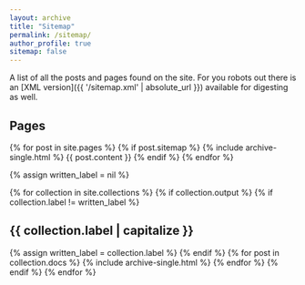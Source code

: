 ```yaml
---
layout: archive
title: "Sitemap"
permalink: /sitemap/
author_profile: true
sitemap: false
---
```


A list of all the posts and pages found on the site. For you robots out there is an [XML version]({{ '/sitemap.xml' | absolute_url }}) available for digesting as well.

<h2>Pages</h2>
{% for post in site.pages %}
{% if post.sitemap %}
{% include archive-single.html %}
{{ post.content }}
{% endif %}
{% endfor %}

{% assign written_label = nil %}

{% for collection in site.collections %}
{% if collection.output %}
{% if collection.label != written_label %}
<h2>{{ collection.label | capitalize }}</h2>
{% assign written_label = collection.label %}
{% endif %}
{% for post in collection.docs %}
{% include archive-single.html %}
{% endfor %}
{% endif %}
{% endfor %}
